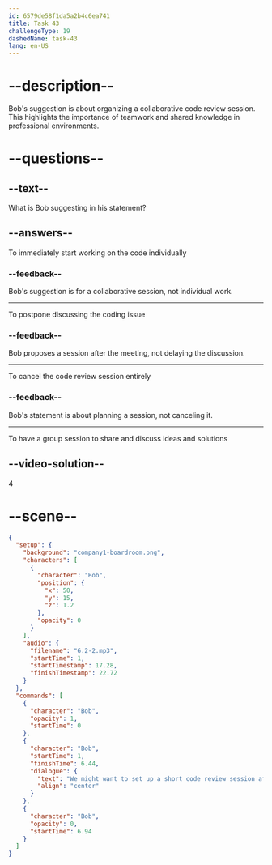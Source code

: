 ```yaml
---
id: 6579de58f1da5a2b4c6ea741
title: Task 43
challengeType: 19
dashedName: task-43
lang: en-US
---
```


<!-- (Audio) Bob: We might want to set up a short code review session after the meeting to exchange ideas and solutions. -->

# --description--

Bob's suggestion is about organizing a collaborative code review session. This highlights the importance of teamwork and shared knowledge in professional environments.

# --questions--

## --text--

What is Bob suggesting in his statement?

## --answers--

To immediately start working on the code individually

### --feedback--

Bob's suggestion is for a collaborative session, not individual work.

---

To postpone discussing the coding issue

### --feedback--

Bob proposes a session after the meeting, not delaying the discussion.

---

To cancel the code review session entirely

### --feedback--

Bob's statement is about planning a session, not canceling it.

---

To have a group session to share and discuss ideas and solutions

## --video-solution--

4

# --scene--

```json
{
  "setup": {
    "background": "company1-boardroom.png",
    "characters": [
      {
        "character": "Bob",
        "position": {
          "x": 50,
          "y": 15,
          "z": 1.2
        },
        "opacity": 0
      }
    ],
    "audio": {
      "filename": "6.2-2.mp3",
      "startTime": 1,
      "startTimestamp": 17.28,
      "finishTimestamp": 22.72
    }
  },
  "commands": [
    {
      "character": "Bob",
      "opacity": 1,
      "startTime": 0
    },
    {
      "character": "Bob",
      "startTime": 1,
      "finishTime": 6.44,
      "dialogue": {
        "text": "We might want to set up a short code review session after the meeting to exchange ideas and solutions.",
        "align": "center"
      }
    },
    {
      "character": "Bob",
      "opacity": 0,
      "startTime": 6.94
    }
  ]
}
```

